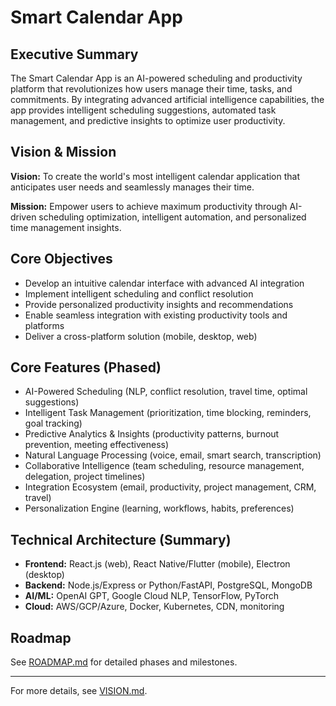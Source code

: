 # Smart Calendar App

## Executive Summary
The Smart Calendar App is an AI-powered scheduling and productivity platform that revolutionizes how users manage their time, tasks, and commitments. By integrating advanced artificial intelligence capabilities, the app provides intelligent scheduling suggestions, automated task management, and predictive insights to optimize user productivity.

## Vision & Mission
**Vision:** To create the world's most intelligent calendar application that anticipates user needs and seamlessly manages their time.

**Mission:** Empower users to achieve maximum productivity through AI-driven scheduling optimization, intelligent automation, and personalized time management insights.

## Core Objectives
- Develop an intuitive calendar interface with advanced AI integration
- Implement intelligent scheduling and conflict resolution
- Provide personalized productivity insights and recommendations
- Enable seamless integration with existing productivity tools and platforms
- Deliver a cross-platform solution (mobile, desktop, web)

## Core Features (Phased)
- AI-Powered Scheduling (NLP, conflict resolution, travel time, optimal suggestions)
- Intelligent Task Management (prioritization, time blocking, reminders, goal tracking)
- Predictive Analytics & Insights (productivity patterns, burnout prevention, meeting effectiveness)
- Natural Language Processing (voice, email, smart search, transcription)
- Collaborative Intelligence (team scheduling, resource management, delegation, project timelines)
- Integration Ecosystem (email, productivity, project management, CRM, travel)
- Personalization Engine (learning, workflows, habits, preferences)

## Technical Architecture (Summary)
- **Frontend:** React.js (web), React Native/Flutter (mobile), Electron (desktop)
- **Backend:** Node.js/Express or Python/FastAPI, PostgreSQL, MongoDB
- **AI/ML:** OpenAI GPT, Google Cloud NLP, TensorFlow, PyTorch
- **Cloud:** AWS/GCP/Azure, Docker, Kubernetes, CDN, monitoring

## Roadmap
See [ROADMAP.md](./ROADMAP.md) for detailed phases and milestones.

---

For more details, see [VISION.md](./VISION.md).

